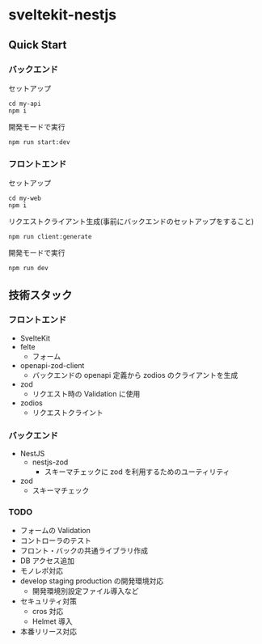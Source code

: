 # sveltekit-nestjs

## Quick Start

### バックエンド

セットアップ

```
cd my-api
npm i
```

開発モードで実行

```
npm run start:dev
```

### フロントエンド

セットアップ

```
cd my-web
npm i
```

リクエストクライアント生成(事前にバックエンドのセットアップをすること)

```
npm run client:generate
```

開発モードで実行

```
npm run dev
```

## 技術スタック

### フロントエンド

- SvelteKit
- felte
  - フォーム
- openapi-zod-client
  - バックエンドの openapi 定義から zodios のクライアントを生成
- zod
  - リクエスト時の Validation に使用
- zodios
  - リクエストクライント

### バックエンド

- NestJS
  - nestjs-zod
    - スキーマチェックに zod を利用するためのユーティリティ
- zod
  - スキーマチェック

### TODO

- フォームの Validation
- コントローラのテスト
- フロント・バックの共通ライブラリ作成
- DB アクセス追加
- モノレポ対応
- develop staging production の開発環境対応
  - 開発環境別設定ファイル導入など
- セキュリティ対策
  - cros 対応
  - Helmet 導入
- 本番リリース対応
